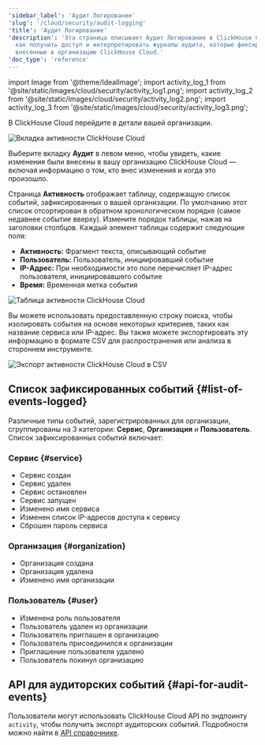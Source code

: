 ```yaml
---
'sidebar_label': 'Аудит Логирование'
'slug': '/cloud/security/audit-logging'
'title': 'Аудит Логирование'
'description': 'Эта страница описывает Аудит Логирование в ClickHouse Cloud. Она объясняет,
  как получить доступ и интерпретировать журналы аудита, которые фиксируют изменения,
  внесенные в организацию ClickHouse Cloud.'
'doc_type': 'reference'
---
```


import Image from '@theme/IdealImage';
import activity_log_1 from '@site/static/images/cloud/security/activity_log1.png';
import activity_log_2 from '@site/static/images/cloud/security/activity_log2.png';
import activity_log_3 from '@site/static/images/cloud/security/activity_log3.png';

В ClickHouse Cloud перейдите в детали вашей организации.

<Image img={activity_log_1} size="md" alt="Вкладка активности ClickHouse Cloud" border />

<br/>

Выберите вкладку **Аудит** в левом меню, чтобы увидеть, какие изменения были внесены в вашу организацию ClickHouse Cloud — включая информацию о том, кто внес изменения и когда это произошло.

Страница **Активность** отображает таблицу, содержащую список событий, зафиксированных о вашей организации. По умолчанию этот список отсортирован в обратном хронологическом порядке (самое недавнее событие вверху). Измените порядок таблицы, нажав на заголовки столбцов. Каждый элемент таблицы содержит следующие поля:

- **Активность:** Фрагмент текста, описывающий событие
- **Пользователь:** Пользователь, инициировавший событие
- **IP-Адрес:** При необходимости это поле перечисляет IP-адрес пользователя, инициировавшего событие
- **Время:** Временная метка события

<Image img={activity_log_2} size="md" alt="Таблица активности ClickHouse Cloud" border />

<br/>

Вы можете использовать предоставленную строку поиска, чтобы изолировать события на основе некоторых критериев, таких как название сервиса или IP-адрес. Вы также можете экспортировать эту информацию в формате CSV для распространения или анализа в стороннем инструменте.

<div class="eighty-percent">
    <Image img={activity_log_3} size="lg" alt="Экспорт активности ClickHouse Cloud в CSV" border />
</div>

## Список зафиксированных событий {#list-of-events-logged}

Различные типы событий, зарегистрированных для организации, сгруппированы на 3 категории: **Сервис**, **Организация** и **Пользователь**. Список зафиксированных событий включает:

### Сервис {#service}

- Сервис создан
- Сервис удален
- Сервис остановлен
- Сервис запущен
- Изменено имя сервиса
- Изменен список IP-адресов доступа к сервису
- Сброшен пароль сервиса

### Организация {#organization}

- Организация создана
- Организация удалена
- Изменено имя организации

### Пользователь {#user}

- Изменена роль пользователя
- Пользователь удален из организации
- Пользователь приглашен в организацию
- Пользователь присоединился к организации
- Приглашение пользователя удалено
- Пользователь покинул организацию

## API для аудиторских событий {#api-for-audit-events}

Пользователи могут использовать ClickHouse Cloud API по эндпоинту `activity`, чтобы получить экспорт 
аудиторских событий. Подробности можно найти в [API справочнике](https://clickhouse.com/docs/cloud/manage/api/swagger).
